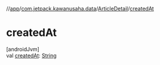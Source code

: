 //[app](../../../index.md)/[com.jetpack.kawanusaha.data](../index.md)/[ArticleDetail](index.md)/[createdAt](created-at.md)

# createdAt

[androidJvm]\
val [createdAt](created-at.md): [String](https://kotlinlang.org/api/latest/jvm/stdlib/kotlin/-string/index.html)
